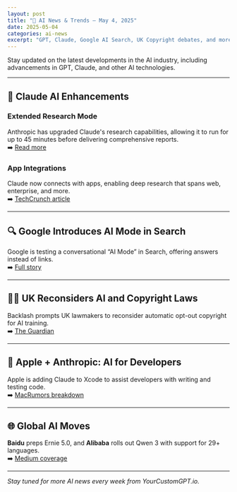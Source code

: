 ```yaml
---
layout: post
title: "🧠 AI News & Trends – May 4, 2025"
date: 2025-05-04
categories: ai-news
excerpt: "GPT, Claude, Google AI Search, UK Copyright debates, and more—get the latest AI industry news curated for May 4, 2025."
---
```


Stay updated on the latest developments in the AI industry, including advancements in GPT, Claude, and other AI technologies.

---

## 📌 Claude AI Enhancements

### **Extended Research Mode**  
Anthropic has upgraded Claude's research capabilities, allowing it to run for up to 45 minutes before delivering comprehensive reports.  
➡️ [Read more](https://arstechnica.com/ai/2025/05/claudes-ai-research-mode-now-runs-for-up-to-45-minutes-before-delivering-reports/?utm_source=chatgpt.com)

### **App Integrations**  
Claude now connects with apps, enabling deep research that spans web, enterprise, and more.  
➡️ [TechCrunch article](https://techcrunch.com/2025/05/01/anthropic-lets-you-connect-apps-to-claude/?utm_source=chatgpt.com)

---

## 🔍 Google Introduces AI Mode in Search

Google is testing a conversational “AI Mode” in Search, offering answers instead of links.  
➡️ [Full story](https://www.theverge.com/news/659448/google-ai-mode-search-public-test-us?utm_source=chatgpt.com)

---

## 🧑‍⚖️ UK Reconsiders AI and Copyright Laws

Backlash prompts UK lawmakers to reconsider automatic opt-out copyright for AI training.  
➡️ [The Guardian](https://www.theguardian.com/technology/2025/may/04/ministers-uk-copyright-artificial-intelligence-parliament-vote?utm_source=chatgpt.com)

---

## 🤖 Apple + Anthropic: AI for Developers

Apple is adding Claude to Xcode to assist developers with writing and testing code.  
➡️ [MacRumors breakdown](https://www.macrumors.com/2025/05/02/apple-anthropic-ai-coding-platform/?utm_source=chatgpt.com)

---

## 🌐 Global AI Moves

**Baidu** preps Ernie 5.0, and **Alibaba** rolls out Qwen 3 with support for 29+ languages.  
➡️ [Medium coverage](https://medium.com/%40daniel.lozovsky/the-future-is-now-breaking-down-the-latest-ai-developments-of-2025-40508a6eceb5?utm_source=chatgpt.com)

---

*Stay tuned for more AI news every week from YourCustomGPT.io.*
